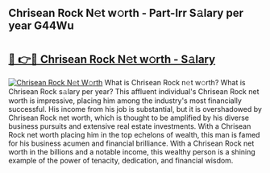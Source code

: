 ## Chrisean Rock N𝚎t w𝚘rth - Part-Irr S𝚊lary per year G44Wu

# <h2><a href="http://gc4pc0p.nevu.top/?p=Chrisean+Rock">🔗 👉🔴 Chrisean Rock N𝚎t w𝚘rth - S𝚊lary</a></h2>

[![Chrisean Rock N𝚎t W𝚘rth](https://i.imgur.com/Oavwk0R.jpeg)](http://gc4pc0p.nevu.top/?p=Chrisean+Rock)
What is Chrisean Rock n𝚎t w𝚘rth? What is Chrisean Rock s𝚊lary per year?
This affluent individual's Chrisean Rock net worth is impressive, placing him among the industry's most financially successful. His income from his job is substantial, but it is overshadowed by Chrisean Rock net worth, which is thought to be amplified by his diverse business pursuits and extensive real estate investments. With a Chrisean Rock net worth placing him in the top echelons of wealth, this man is famed for his business acumen and financial brilliance. With a Chrisean Rock net worth in the billions and a notable income, this wealthy person is a shining example of the power of tenacity, dedication, and financial wisdom.
